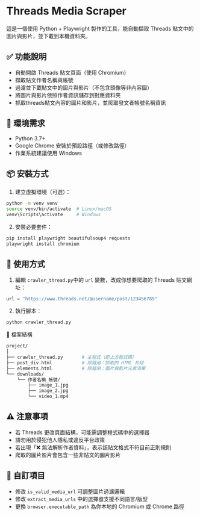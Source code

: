 # Threads Media Scraper
這是一個使用 Python + Playwright 製作的工具，能自動擷取 Threads 貼文中的圖片與影片，並下載到本機資料夾。

## ✅ 功能說明
- 自動開啟 Threads 貼文頁面（使用 Chromium）
- 擷取貼文作者名稱與帳號
- 過濾並下載貼文中的圖片與影片（不包含頭像等非內容圖）
- 將圖片與影片依照作者資訊儲存到對應資料夾
- 抓取threads貼文內容的圖片和影片，並爬取發文者帳號名稱資訊

## 🧰 環境需求
- Python 3.7+
- Google Chrome 安裝於預設路徑（或修改路徑）
- 作業系統建議使用 Windows

## 📦 安裝方式
1. 建立虛擬環境（可選）：
```bash
python -m venv venv
source venv/bin/activate  # Linux/macOS
venv\Scripts\activate     # Windows
```
2. 安裝必要套件：
```bash
pip install playwright beautifulsoup4 requests
playwright install chromium
```

## 🚀 使用方式
1. 編輯 `crawler_thread.py`中的 `url` 變數，改成你想要爬取的 Threads 貼文網址：
```python
url = "https://www.threads.net/@username/post/123456789"
```

2. 執行腳本：
```bash
python crawler_thread.py
```

📁 檔案結構
```bash
project/
│
├── crawler_thread.py       # 主程式（即上方程式碼）
├── post_div.html           # 除錯用：抓取的 HTML 片段
├── elements.html           # 除錯用：圖片與影片元素清單
└── downloads/
    └── 作者名稱_帳號/
        ├── image_1.jpg
        ├── image_2.jpg
        └── video_1.mp4

```

## ⚠️ 注意事項
- 若 Threads 更改頁面結構，可能需調整程式碼中的選擇器
- 請勿用於侵犯他人隱私或違反平台政策
- 若出現「❌ 無法解析作者資料」，表示該貼文格式不符目前正則規則
- 爬取的圖片影片會包含一些非貼文的圖片影片

## 🔧 自訂項目
- 修改 `is_valid_media_url` 可調整圖片過濾邏輯
- 修改 `extract_media_urls` 中的選擇器支援不同語言/版型
- 更換 `browser.executable_path` 為你本地的 Chromium 或 Chrome 路徑

